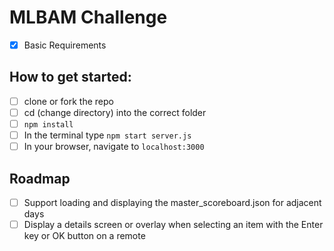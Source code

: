 # MLBAM Challenge

- [x] Basic Requirements

## How to get started:

- [ ] clone or fork the repo
- [ ] cd (change directory) into the correct folder
- [ ] `npm install`
- [ ] In the terminal type `npm start server.js`
- [ ] In your browser, navigate to `localhost:3000`

## Roadmap

- [ ] Support loading and displaying the master_scoreboard.json for adjacent days
- [ ] Display a details screen or overlay when selecting an item with the Enter key or OK button on a
remote

